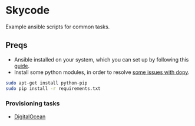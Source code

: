 # Skycode

Example ansible scripts for common tasks.

## Preqs

* Ansible installed on your system, which you can set up by following this [guide](https://github.com/CSC-510/Course/blob/master/Materials/CM.md#configuration-with-ansible).
* Install some python modules, in order to resolve [some issues with dopy](https://github.com/ansible/ansible-modules-core/issues/2509).

```bash
sudo apt-get install python-pip
sudo pip install -r requirements.txt
```

### Provisioning tasks

* [DigitalOcean](providers/do/README.md)

